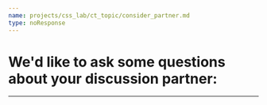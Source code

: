 ```yaml
---
name: projects/css_lab/ct_topic/consider_partner.md
type: noResponse
---
```


# We'd like to ask some questions about **your discussion partner**:

---
